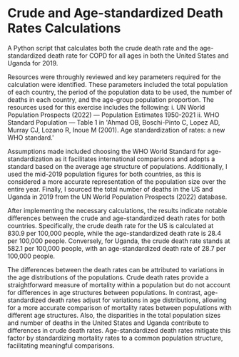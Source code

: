 # Crude and Age-standardized Death Rates Calculations
A Python script that calculates both the crude death rate and the age-standardized death rate for COPD for all ages in both the United States and Uganda for 2019.

Resources were throughly reviewed and key parameters required for the calculation were identified. These parameters included the total population of each country, the period of the population data to be used, the number of deaths in each country, and the age-group population proportion. The resources used for this exercise includes the following:
  i. UN World Population Prospects (2022) — Population Estimates 1950-2021
  ii. WHO Standard Population — Table 1 in 'Ahmad OB, Boschi-Pinto C, Lopez AD, Murray CJ, Lozano R, Inoue M (2001). Age standardization of rates: a new WHO standard.'

Assumptions made included choosing the WHO World Standard for age-standardization as it facilitates international comparisons and adopts a standard based on the average age structure of populations. Additionally, I used the mid-2019 population figures for both countries, as this is considered a more accurate representation of the population size over the entire year. Finally, I sourced the total number of deaths in the US and Uganda in 2019 from the UN World Population Prospects (2022) database.

After implementing the necessary calculations, the results indicate notable differences between the crude and age-standardized death rates for both countries. Specifically, the crude death rate for the US is calculated at 830.9 per 100,000 people, while the age-standardized death rate is 28.4 per 100,000 people. Conversely, for Uganda, the crude death rate stands at 582.1 per 100,000 people, with an age-standardized death rate of 28.7 per 100,000 people.

The differences between the death rates can be attributed to variations in the age distributions of the populations. Crude death rates provide a straightforward measure of mortality within a population but do not account for differences in age structures between populations. In contrast, age-standardized death rates adjust for variations in age distributions, allowing for a more accurate comparison of mortality rates between populations with different age structures. Also, the disparities in the total population sizes and number of deaths in the United States and Uganda contribute to differences in crude death rates. Age-standardized death rates mitigate this factor by standardizing mortality rates to a common population structure, facilitating meaningful comparisons.
